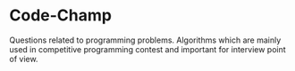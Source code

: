 #  Code-Champ
Questions related to programming problems.
Algorithms which are mainly used in competitive programming contest and important for interview point of view.



